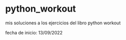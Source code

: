 # python_workout
mis soluciones a los ejercicios del libro python workout

fecha de inicio: 13/09/2022
